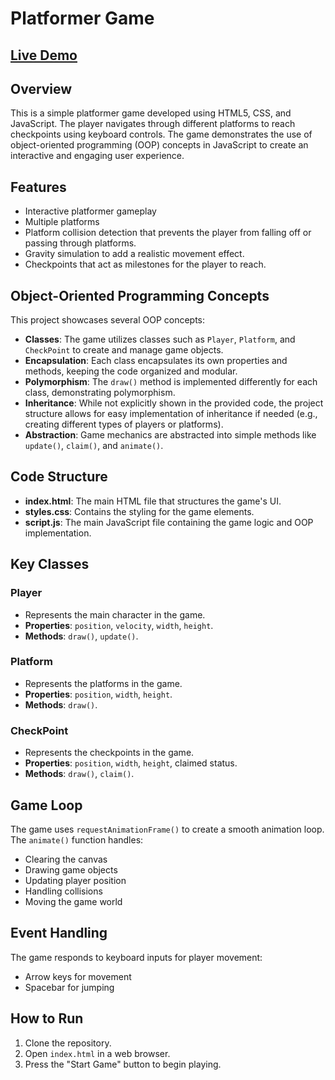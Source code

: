 # Platformer Game

## [Live Demo](https://ahmed-niyaz.github.io/platformer-game/)

## Overview

This is a simple platformer game developed using HTML5, CSS, and JavaScript. The player navigates through different platforms to reach checkpoints using keyboard controls. The game demonstrates the use of object-oriented programming (OOP) concepts in JavaScript to create an interactive and engaging user experience.

## Features

- Interactive platformer gameplay
- Multiple platforms
- Platform collision detection that prevents the player from falling off or passing through platforms.
- Gravity simulation to add a realistic movement effect.
- Checkpoints that act as milestones for the player to reach.

## Object-Oriented Programming Concepts

This project showcases several OOP concepts:

- **Classes**: The game utilizes classes such as `Player`, `Platform`, and `CheckPoint` to create and manage game objects.
- **Encapsulation**: Each class encapsulates its own properties and methods, keeping the code organized and modular.
- **Polymorphism**: The `draw()` method is implemented differently for each class, demonstrating polymorphism.
- **Inheritance**: While not explicitly shown in the provided code, the project structure allows for easy implementation of inheritance if needed (e.g., creating different types of players or platforms).
- **Abstraction**: Game mechanics are abstracted into simple methods like `update()`, `claim()`, and `animate()`.

## Code Structure

- **index.html**: The main HTML file that structures the game's UI.
- **styles.css**: Contains the styling for the game elements.
- **script.js**: The main JavaScript file containing the game logic and OOP implementation.

## Key Classes

### Player

- Represents the main character in the game.
- **Properties**: `position`, `velocity`, `width`, `height`.
- **Methods**: `draw()`, `update()`.

### Platform

- Represents the platforms in the game.
- **Properties**: `position`, `width`, `height`.
- **Methods**: `draw()`.

### CheckPoint

- Represents the checkpoints in the game.
- **Properties**: `position`, `width`, `height`, claimed status.
- **Methods**: `draw()`, `claim()`.

## Game Loop

The game uses `requestAnimationFrame()` to create a smooth animation loop. The `animate()` function handles:

- Clearing the canvas
- Drawing game objects
- Updating player position
- Handling collisions
- Moving the game world

## Event Handling

The game responds to keyboard inputs for player movement:

- Arrow keys for movement
- Spacebar for jumping

## How to Run

1. Clone the repository.
2. Open `index.html` in a web browser.
3. Press the "Start Game" button to begin playing.
